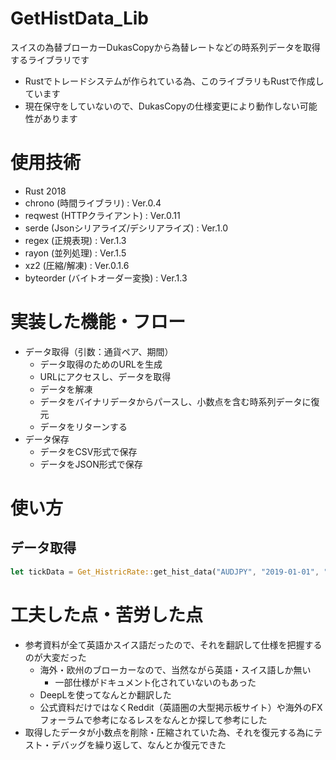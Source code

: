 # GetHistData_Lib

スイスの為替ブローカーDukasCopyから為替レートなどの時系列データを取得するライブラリです
- Rustでトレードシステムが作られている為、このライブラリもRustで作成しています
- 現在保守をしていないので、DukasCopyの仕様変更により動作しない可能性があります
# 使用技術
- Rust 2018
- chrono (時間ライブラリ) : Ver.0.4
- reqwest (HTTPクライアント) : Ver.0.11
- serde (Jsonシリアライズ/デシリアライズ) : Ver.1.0
- regex (正規表現) : Ver.1.3
- rayon (並列処理) : Ver.1.5
- xz2 (圧縮/解凍) : Ver.0.1.6
- byteorder (バイトオーダー変換) : Ver.1.3

# 実装した機能・フロー
- データ取得（引数：通貨ペア、期間）
  - データ取得のためのURLを生成
  - URLにアクセスし、データを取得
  - データを解凍
  - データをバイナリデータからパースし、小数点を含む時系列データに復元
  - データをリターンする
- データ保存
  - データをCSV形式で保存
  - データをJSON形式で保存

# 使い方
## データ取得
```rust
let tickData = Get_HistricRate::get_hist_data("AUDJPY", "2019-01-01", "2019-01-31");
```

# 工夫した点・苦労した点
- 参考資料が全て英語かスイス語だったので、それを翻訳して仕様を把握するのが大変だった
  - 海外・欧州のブローカーなので、当然ながら英語・スイス語しか無い
    - 一部仕様がドキュメント化されていないのもあった
  - DeepLを使ってなんとか翻訳した
  - 公式資料だけではなくReddit（英語圏の大型掲示板サイト）や海外のFXフォーラムで参考になるレスをなんとか探して参考にした
- 取得したデータが小数点を削除・圧縮されていた為、それを復元する為にテスト・デバッグを繰り返して、なんとか復元できた














